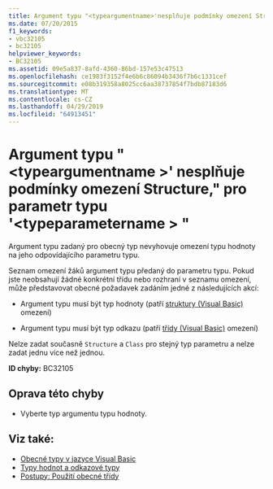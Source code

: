 ```yaml
---
title: Argument typu "<typeargumentname>'nesplňuje podmínky omezení Structure," pro parametr typu'<typeparametername>.
ms.date: 07/20/2015
f1_keywords:
- vbc32105
- bc32105
helpviewer_keywords:
- BC32105
ms.assetid: 09e5a837-8afd-4360-86bd-157e53c47513
ms.openlocfilehash: ce1983f3152f4e6b6c86094b3436f7b6c1331cef
ms.sourcegitcommit: e08b319358a8025cc6aa38737854f7bdb87183d6
ms.translationtype: MT
ms.contentlocale: cs-CZ
ms.lasthandoff: 04/29/2019
ms.locfileid: "64913451"
---
```

# <a name="type-argument-typeargumentname-does-not-satisfy-the-structure-constraint-for-type-parameter-typeparametername"></a>Argument typu "\<typeargumentname >' nesplňuje podmínky omezení Structure," pro parametr typu '\<typeparametername > "
Argument typu zadaný pro obecný typ nevyhovuje omezení typu hodnoty na jeho odpovídajícího parametru typu.  
  
 Seznam omezení žáků argument typu předaný do parametru typu. Pokud jste neobsahují žádné konkrétní třídu nebo rozhraní v seznamu omezení, může představovat obecné požadavek zadáním jedné z následujících akcí:  
  
- Argument typu musí být typ hodnoty (patří [struktury (Visual Basic)](../../visual-basic/language-reference/statements/structure-statement.md) omezení)  
  
- Argument typu musí být typ odkazu (patří [třídy (Visual Basic)](../../visual-basic/language-reference/statements/class-statement.md) omezení)  
  
 Nelze zadat současně `Structure` a `Class` pro stejný typ parametru a nelze zadat jednu více než jednou.  
  
 **ID chyby:** BC32105  
  
## <a name="to-correct-this-error"></a>Oprava této chyby  
  
- Vyberte typ argumentu typu hodnoty.  
  
## <a name="see-also"></a>Viz také:

- [Obecné typy v jazyce Visual Basic](../../visual-basic/programming-guide/language-features/data-types/generic-types.md)
- [Typy hodnot a odkazové typy](../../visual-basic/programming-guide/language-features/data-types/value-types-and-reference-types.md)
- [Postupy: Použití obecné třídy](../../visual-basic/programming-guide/language-features/data-types/how-to-use-a-generic-class.md)
